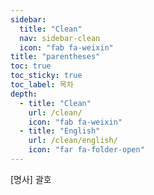 ```yaml
---
sidebar:
  title: "Clean"
  nav: sidebar-clean
  icon: "fab fa-weixin"
title: "parentheses"
toc: true
toc_sticky: true
toc_label: 목차
depth: 
  - title: "Clean"
    url: /clean/
    icon: "fab fa-weixin"
  - title: "English"
    url: /clean/english/
    icon: "far fa-folder-open"
---
```

[명사]  괄호

